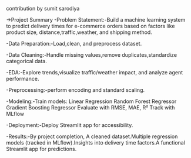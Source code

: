 contribution by sumit sarodiya

->Project Summary
-Problem Statement:-Build a machine learning system to predict delivery times for e-commerce orders based on factors like product size, distance,traffic,weather, and shipping method.

-Data Preparation:-Load,clean, and preprocess dataset.

-Data Cleaning:-Handle missing values,remove duplicates,standardize categorical data.

-EDA:-Explore trends,visualize traffic/weather impact, and analyze agent performance.

-Preprocessing:-perform encoding and standard scaling.

-Modeling:-Train models:
                        Linear Regression
                        Random Forest Regressor
                        Gradient Boosting Regressor
                        Evaluate with RMSE, MAE, R²
                        Track with MLflow

-Deployment:-Deploy Streamlit app for accessibility.

-Results:-By project completion, A cleaned dataset.Multiple regression models (tracked in MLflow).Insights into delivery time factors.A functional Streamlit app for predictions.


